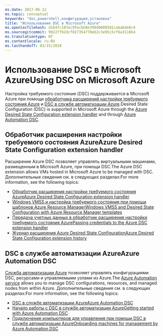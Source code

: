 ```yaml
---
ms.date: 2017-06-12
ms.topic: conceptual
keywords: "dsc,powershell,конфигурация,установка"
title: "Использование DSC в Microsoft Azure"
ms.openlocfilehash: d164fc107ec9fecbb8e399d0089501cababde8c4
ms.sourcegitcommit: 99227f62dcf827354770eb2c3e95c5cf6a3118b4
ms.translationtype: HT
ms.contentlocale: ru-RU
ms.lasthandoff: 03/15/2018
---
```

# <a name="using-dsc-on-microsoft-azure"></a><span data-ttu-id="2e04a-103">Использование DSC в Microsoft Azure</span><span class="sxs-lookup"><span data-stu-id="2e04a-103">Using DSC on Microsoft Azure</span></span>

<span data-ttu-id="2e04a-104">Настройка требуемого состояния (DSC) поддерживается в Microsoft Azure при помощи [обработчика расширений настройки требуемого состояния Azure](/azure/virtual-machines/virtual-machines-windows-extensions-dsc-overview) и [DSC в службе автоматизации Azure](/azure/automation/automation-dsc-overview).</span><span class="sxs-lookup"><span data-stu-id="2e04a-104">Desired State Configuration (DSC) is supported in Microsoft Azure through the [Azure Desired State Configuration extension handler](/azure/virtual-machines/virtual-machines-windows-extensions-dsc-overview) and through [Azure Automation DSC](/azure/automation/automation-dsc-overview).</span></span>

## <a name="azure-desired-state-configuration-extension-handler"></a><span data-ttu-id="2e04a-105">Обработчик расширения настройки требуемого состояния Azure</span><span class="sxs-lookup"><span data-stu-id="2e04a-105">Azure Desired State Configuration extension handler</span></span>

<span data-ttu-id="2e04a-106">Расширение Azure DSC позволяет управлять виртуальными машинами, размещенным в Microsoft Azure, при помощи DSC.</span><span class="sxs-lookup"><span data-stu-id="2e04a-106">The Azure DSC extension allows VMs hosted in Microsoft Azure to be managed with DSC.</span></span> <span data-ttu-id="2e04a-107">Дополнительные сведения см. в следующих разделах:</span><span class="sxs-lookup"><span data-stu-id="2e04a-107">For more information, see the following topics:</span></span>

- [<span data-ttu-id="2e04a-108">Обработчик расширения настройки требуемого состояния Azure</span><span class="sxs-lookup"><span data-stu-id="2e04a-108">Azure Desired State Configuration extension handler</span></span>](/azure/virtual-machines/virtual-machines-windows-extensions-dsc-overview)
- [<span data-ttu-id="2e04a-109">Windows VMSS и настройка требуемого состояния при помощи шаблонов Azure Resource Manager</span><span class="sxs-lookup"><span data-stu-id="2e04a-109">Windows VMSS and Desired State Configuration with Azure Resource Manager templates</span></span>](/azure/virtual-machines/virtual-machines-windows-extensions-dsc-template)
- [<span data-ttu-id="2e04a-110">Передача учетных данных в обработчик расширения настройки требуемого состояния Azure</span><span class="sxs-lookup"><span data-stu-id="2e04a-110">Passing credentials to the Azure DSC extension handler</span></span>](/azure/virtual-machines/virtual-machines-windows-extensions-dsc-credentials)
- [<span data-ttu-id="2e04a-111">Журнал расширения Azure Desired State Configuration</span><span class="sxs-lookup"><span data-stu-id="2e04a-111">Azure Desired State Configuration extension history</span></span>](azureDscexthistory.md)

## <a name="azure-automation-dsc"></a><span data-ttu-id="2e04a-112">DSC в службе автоматизации Azure</span><span class="sxs-lookup"><span data-stu-id="2e04a-112">Azure Automation DSC</span></span>

<span data-ttu-id="2e04a-113">[Служба автоматизации Azure](/services/automation/) позволяет управлять конфигурациями DSC, ресурсами и управляемыми узлами из Azure.</span><span class="sxs-lookup"><span data-stu-id="2e04a-113">The [Azure Automation service](/services/automation/) allows you to manage DSC configurations, resources, and managed nodes from within Azure.</span></span> <span data-ttu-id="2e04a-114">Дополнительные сведения см. в следующих разделах:</span><span class="sxs-lookup"><span data-stu-id="2e04a-114">For more information, see the following topics:</span></span>

- [<span data-ttu-id="2e04a-115">DSC в службе автоматизации Azure</span><span class="sxs-lookup"><span data-stu-id="2e04a-115">Azure Automation DSC</span></span>](/azure/automation/automation-dsc-overview)
- [<span data-ttu-id="2e04a-116">Начало работы с DSC в службе автоматизации Azure</span><span class="sxs-lookup"><span data-stu-id="2e04a-116">Getting started with Azure Automation DSC</span></span>](/azure/automation/automation-dsc-getting-started)
- [<span data-ttu-id="2e04a-117">Подключение компьютеров для управления при помощи DSC в службе автоматизации Azure</span><span class="sxs-lookup"><span data-stu-id="2e04a-117">Onboarding machines for management by Azure Automation DSC</span></span>](/azure/automation/automation-dsc-onboarding)

